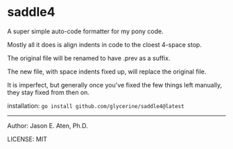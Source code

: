 saddle4
========

A super simple auto-code formatter for my pony code.

Mostly all it does is align indents in code to the cloest 4-space stop.

The original file will be renamed to have .prev as a suffix.

The new file, with space indents fixed up, will replace the original file.

It is imperfect, but generally once you've fixed the few
things left manually, they stay fixed from then on.

installation: `go install github.com/glycerine/saddle4@latest`

---
Author: Jason E. Aten, Ph.D.

LICENSE: MIT
